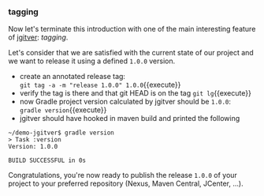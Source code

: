 ### tagging
Now let's terminate this introduction with one of the main interesting feature of [jgitver](https://jgitver.github.io): _tagging_.

Let's consider that we are satisfied with the current state of our project and we want to release it using a defined `1.0.0` version. 

- create an annotated release tag:  
  `git tag -a -m "release 1.0.0" 1.0.0`{{execute}}
- verify the tag is there and that git HEAD is on the tag 
  `git lg`{{execute}}    
- now Gradle project version calculated by jgitver should be `1.0.0`:  
  `gradle version`{{execute}}  
- jgitver should have hooked in maven build and printed the following
````
~/demo-jgitver$ gradle version
> Task :version
Version: 1.0.0

BUILD SUCCESSFUL in 0s
````

Congratulations, you're now ready to publish the release `1.0.0` of your project to your preferred repository (Nexus, Maven Central, JCenter, ...).   